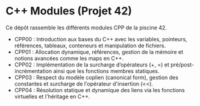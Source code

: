 # C++ Modules (Projet 42)

Ce dépôt rassemble les différents modules CPP de la piscine 42.

- CPP00 : Introduction aux bases du C++ avec les variables, pointeurs, références, tableaux, conteneurs et manipulation de fichiers.
- CPP01 : Allocation dynamique, références, gestion de la mémoire et notions avancées comme les maps en C++.
- CPP02 : Implémentation de la surcharge d’opérateurs (+, =) et pré/post-incrémentation ainsi que les fonctions membres statiques.
- CPP03 : Respect du modèle coplien (canonical form), gestion des constantes et surcharge de l'opérateur d'insertion (<<).
- CPP04 : Résolution statique et dynamique des liens via les fonctions virtuelles et l'héritage en C++.
